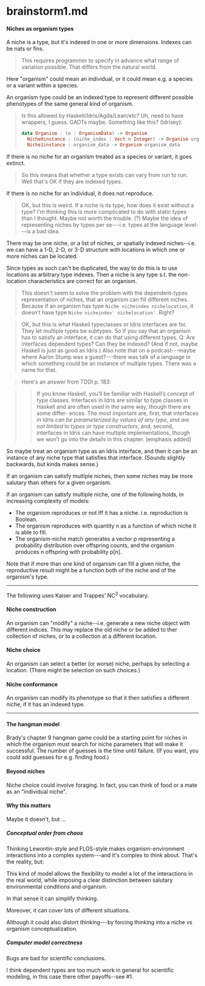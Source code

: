 brainstorm1.md
===

#### Niches as organism types

A niche is a type, but it's indexed in one or more dimensions.
Indexes can be nats or fins.

> This requires programmer to specify in advance what range
of variation possible.  That differs from the natural world.

Here "organism" could mean an individual, or it could mean e.g. a
species or a variant within a species.

An organism type could be an indexed type to represent different
possible phenotypes of the same general kind of organism.

> Is this allowed by Haskell/Idris/Agda/Lean/etc?  Uh, need to have
> wrappers, I guess.  GADTs maybe.  Something like this? (Idrisey):
> ```haskell
> data Organism : (o : OrganismData) -> Organism
>   Niche0instance : (niche_index : Vect n Integer) -> Organism organism_data
>   Niche1instance : organism_data -> Organism organism_data
> ```

If there is no niche for an organism treated as a species or
variant, it goes extinct.

> So this means that whether a type exists can vary from run to run.
> Well that's OK if they are indexed types.

If there is no niche for an individual, it does not reproduce.

> OK, but this is weird.  If a niche is its type, how does it exist
> without a type?  I'm thinking this is more complicated to do with
> static types than I thought.  Maybe not worth the trouble. (?)
> Maybe the idea of representing niches by types per se---i.e. types
> at the language level---is a bad idea.

There may be one niche, or a list of niches, or spatially indexed
niches--i.e. we can have a 1-D, 2-D, or 3-D structure with
locations in which one or more niches can be located.  

Since types as such can't be duplicated, the way to do this is to
use locations as arbitrary type indexes.  Then a niche is any type s.t. the
non-location characteristics are correct for an organism.

> This doesn't seem to solve the problem with the dependent-types
  representation of niches, that an organism can fill different
  niches.  Because if an organism has type `Niche nicheindex
  nichelocation`, it doesn't have type `Niche nicheindex'
  nichelocation'`.  Right?

> OK, but this is what Haskell typeclasses or Idris interfaces are
> for.  They let multiple types be subtypes.  So if you say that an
> organism has to satisfy an interface, it can do that using different
> types.  Q: Are interfaces dependent types?  Can they be indexed?
> (And if not, maybe Haskell is just as good as Idris.)
> Also note that on a podcast---maybe where Aaron Stump was a
> guest?---there was talk of a language in which something could be an
> instance of multiple types.  There was a name for that.

> Here's an answer from TDDI p. 183:


>> If you know Haskell, you’ll be familiar with Haskell’s
concept of type classes. Interfaces in Idris are similar to type
classes in Haskell and are often used in the same way, though
there are some differ- ences. The most important are, first, that
interfaces in Idris *can be parameterized by values of any type,
and are not limited to types or type constructors*, and, second,
interfaces in Idris can have multiple implementations, though we
won’t go into the details in this chapter. [emphasis added]

So maybe treat an organism type as an Idris interface, and then
it can be an instance of any niche type that satisfies that
interface.  (Sounds slightly backwards, but kinda makes sense.)



If an organism can satisfy multiple niches, then some niches may
be more salutary than others for a given organism.

If an organism can satisfy multiple niche, one of the following
holds, in increasing complexity of models:

* The organism reproduces or not iff it has a niche. i.e. reproduction
  is Boolean.
* The organism reproduces with quantity n as a function of which niche
  it is able to fill.
* The organism-niche match generates a vector p representing a
  probability distribution over offspring counts, and the organism
  produces n offspring with probability p[n].

Note that if more than one kind of organism can fill a given
niche, the reproductive result might be a function both of the niche
and of the organism's type.

---

The following uses Kaiser and Trappes' NC$^3$ vocabulary.

#### Niche construction

An organism can "modify" a niche--i.e. generate a new niche
object with different indices.  This may replace the old niche or
be added to ther collection of niches, or to a collection at a
different location.

#### Niche choice

An organism can select a better (or worse) niche, perhaps by selecting a
location.  (There might be selection on such choices.)

#### Niche conformance

An organism can modify its phenotype so that it then satisfies a
different niche, if it has an indexed type.

---

#### The hangman model

Brady's chapter 9 hangman game could be a starting point for niches in
which the organism must search for niche parameters that will make it
successful.  The number of guesses is the time until failure.  (If you
want, you could add guesses for e.g. finding food.)

#### Beyond niches

Niche choice could involve foraging.  In fact, you can think of food or a
mate as an "individual niche".

#### Why this matters

Maybe it doesn't, but ...

##### Conceptual order from chaos

Thinking Lewontin-style and FLOS-style makes organism-environment
interactions into a complex system---and it's complex to think about.
That's the reality, but:

This kind of model allows the flexibility to model a lot of the
interactions in the real world, while imposing a clear
distinction between salutary environmental conditions and
organism.

In that sense it can simplify thinking.  

Moreover, it can cover lots of different situations.

Although it could also distort thinking---by forcing thinking into
a niche vs organism conceptualization.

##### Computer model correctness

Bugs are bad for scientific conclusions.

I think dependent types are too much work in general for
scientific modeling, in this case there other payoffs--see #1.
